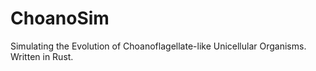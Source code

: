 # ChoanoSim
Simulating the Evolution of Choanoflagellate-like Unicellular Organisms. Written in Rust.
